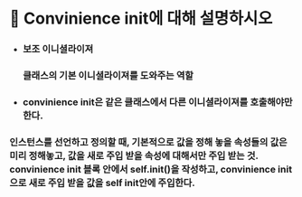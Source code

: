 # 🐥 Convinience init에 대해 설명하시오



- ### 보조 이니셜라이져

  ### 클래스의 기본 이니셜라이져를 도와주는 역할





- ### convinience init은 같은 클래스에서 다른 이니셜라이져를 호출해야만 한다.



### 인스턴스를 선언하고 정의할 때, 기본적으로 값을 정해 놓을 속성들의 값은 미리 정해놓고, 값을 새로 주입 받을 속성에 대해서만 주입 받는 것. convinience init 블록 안에서 self.init()을 작성하고,  convinience init으로 새로 주입 받을 값을 self init안에 주입한다.